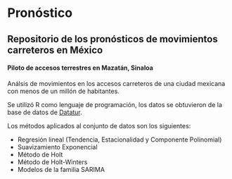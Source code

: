 # Pronóstico
## Repositorio de los pronósticos de movimientos carreteros en México 
#### Piloto de accesos terrestres en Mazatán, Sinaloa

Análsis de movimientos en los accesos carreteros de una ciudad mexicana con menos de un millón de habitantes.

Se utilizó R como lenguaje de programación, los datos se obtuvieron de la base de datos de [Datatur](https://datatur.sectur.gob.mx/SitePages/Inicio.aspx).

Los métodos aplicados al conjunto de datos son los siguientes:
- Regresión lineal (Tendencia, Estacionalidad y Componente Polinomial)
- Suavizamiento Exponencial
- Método de Holt
- Método de Holt-Winters
- Modelos de la familia SARIMA

